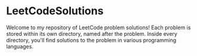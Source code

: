 # LeetCodeSolutions
Welcome to my repository of LeetCode problem solutions! Each problem is stored within its own directory, named after the problem. Inside every directory, you'll find solutions to the problem in various programming languages.
